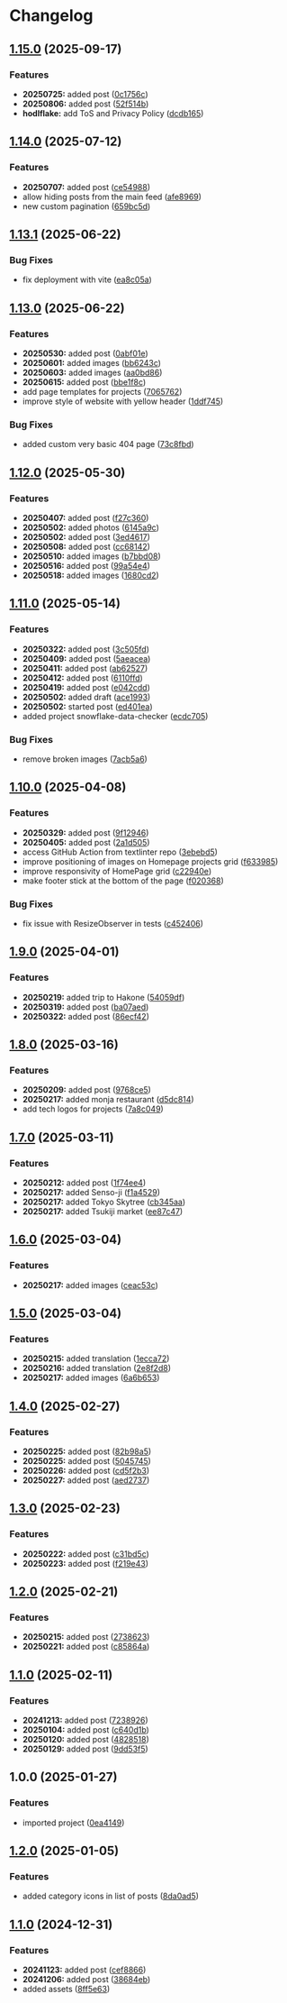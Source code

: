# Changelog

## [1.15.0](https://github.com/samdouble/samdouble.github.io/compare/v1.14.0...v1.15.0) (2025-09-17)


### Features

* **20250725:** added post ([0c1756c](https://github.com/samdouble/samdouble.github.io/commit/0c1756c0eb080109ba3ee5325de492c0288fdbe4))
* **20250806:** added post ([52f514b](https://github.com/samdouble/samdouble.github.io/commit/52f514b45bfb9d4f70c5e19c415e87bec0bfcb78))
* **hodlflake:** add ToS and Privacy Policy ([dcdb165](https://github.com/samdouble/samdouble.github.io/commit/dcdb1651dd0c379b77e1a6c9b6d4b8288fdd038b))

## [1.14.0](https://github.com/samdouble/samdouble.github.io/compare/v1.13.1...v1.14.0) (2025-07-12)


### Features

* **20250707:** added post ([ce54988](https://github.com/samdouble/samdouble.github.io/commit/ce54988f9d3ae511b5621286b4d1bf699a3b86ef))
* allow hiding posts from the main feed ([afe8969](https://github.com/samdouble/samdouble.github.io/commit/afe896907dc4e846b34a092c1726d2556bdd1d2c))
* new custom pagination ([659bc5d](https://github.com/samdouble/samdouble.github.io/commit/659bc5dc5c1f09ae9452a09afa7bc514365610b4))

## [1.13.1](https://github.com/samdouble/samdouble.github.io/compare/v1.13.0...v1.13.1) (2025-06-22)


### Bug Fixes

* fix deployment with vite ([ea8c05a](https://github.com/samdouble/samdouble.github.io/commit/ea8c05a696f715e1deaaae72427dba332e9cca48))

## [1.13.0](https://github.com/samdouble/samdouble.github.io/compare/v1.12.0...v1.13.0) (2025-06-22)


### Features

* **20250530:** added post ([0abf01e](https://github.com/samdouble/samdouble.github.io/commit/0abf01e076d959bd3c7045f7efac13760cea7fc4))
* **20250601:** added images ([bb6243c](https://github.com/samdouble/samdouble.github.io/commit/bb6243cc7a085850c3c3e9f43c5f9d26e081c0b0))
* **20250603:** added images ([aa0bd86](https://github.com/samdouble/samdouble.github.io/commit/aa0bd86836dff1a53ade77caa48865dcbaf4e3d0))
* **20250615:** added post ([bbe1f8c](https://github.com/samdouble/samdouble.github.io/commit/bbe1f8c8f3f9a1ec127bdbc8817d329f277f3b9b))
* add page templates for projects ([7065762](https://github.com/samdouble/samdouble.github.io/commit/7065762051aac12508c4cac99725f5ac86243720))
* improve style of website with yellow header ([1ddf745](https://github.com/samdouble/samdouble.github.io/commit/1ddf7456ca204a98b240d3e01303a3ff96fffe67))


### Bug Fixes

* added custom very basic 404 page ([73c8fbd](https://github.com/samdouble/samdouble.github.io/commit/73c8fbdf4744620d7b038e1c97182cf0a06e0611))

## [1.12.0](https://github.com/samdouble/samdouble.github.io/compare/v1.11.0...v1.12.0) (2025-05-30)


### Features

* **20250407:** added post ([f27c360](https://github.com/samdouble/samdouble.github.io/commit/f27c360be52bcbd811f8f6d14f22fabde834a85b))
* **20250502:** added photos ([6145a9c](https://github.com/samdouble/samdouble.github.io/commit/6145a9cac63e54d4a6ff3a2a8cd38ffa81b22044))
* **20250502:** added post ([3ed4617](https://github.com/samdouble/samdouble.github.io/commit/3ed4617a727e20049ef3bbf9139a2b94bea87c71))
* **20250508:** added post ([cc68142](https://github.com/samdouble/samdouble.github.io/commit/cc68142d72138dfbb9f4c5ec74a98fbba105cec6))
* **20250510:** added images ([b7bbd08](https://github.com/samdouble/samdouble.github.io/commit/b7bbd0815c300d120f16e80395964e4b57f00d3d))
* **20250516:** added post ([99a54e4](https://github.com/samdouble/samdouble.github.io/commit/99a54e42d3fa42cf3d44e8b1125a5539396fd42a))
* **20250518:** added images ([1680cd2](https://github.com/samdouble/samdouble.github.io/commit/1680cd298344aa932f2f20086769f9235e4f489d))

## [1.11.0](https://github.com/samdouble/samdouble.github.io/compare/v1.10.0...v1.11.0) (2025-05-14)


### Features

* **20250322:** added post ([3c505fd](https://github.com/samdouble/samdouble.github.io/commit/3c505fd01a4e2320ded8a6317f5d77d5f82efb98))
* **20250409:** added post ([5aeacea](https://github.com/samdouble/samdouble.github.io/commit/5aeaceadb7d4413dc2a89323fea695afaa2fb15e))
* **20250411:** added post ([ab62527](https://github.com/samdouble/samdouble.github.io/commit/ab62527aff384e94ee2e166a8fcf2a2b766c8b9c))
* **20250412:** added post ([6110ffd](https://github.com/samdouble/samdouble.github.io/commit/6110ffd02754813d6b14237019eba80c0a2c0055))
* **20250419:** added post ([e042cdd](https://github.com/samdouble/samdouble.github.io/commit/e042cddea22e50c20953d191fd77b4cfcd9b23ce))
* **20250502:** added draft ([ace1993](https://github.com/samdouble/samdouble.github.io/commit/ace1993e1c740f6f32efc006e6b9e80c012004ca))
* **20250502:** started post ([ed401ea](https://github.com/samdouble/samdouble.github.io/commit/ed401eacedb254943b3479ea180fcc6a9edda55d))
* added project snowflake-data-checker ([ecdc705](https://github.com/samdouble/samdouble.github.io/commit/ecdc7054e77c8181f554ec6cb8d4115d2abe669d))


### Bug Fixes

* remove broken images ([7acb5a6](https://github.com/samdouble/samdouble.github.io/commit/7acb5a6b477d9880c2169626c99c3395b5bfa9c7))

## [1.10.0](https://github.com/samdouble/samdouble.github.io/compare/v1.9.0...v1.10.0) (2025-04-08)


### Features

* **20250329:** added post ([9f12946](https://github.com/samdouble/samdouble.github.io/commit/9f12946a79b7f8b55db9c7fb74cbe41c3802aca9))
* **20250405:** added post ([2a1d505](https://github.com/samdouble/samdouble.github.io/commit/2a1d5058c5dbdefa3527c625169ac76c291f769b))
* access GitHub Action from textlinter repo ([3ebebd5](https://github.com/samdouble/samdouble.github.io/commit/3ebebd5b67d978ac2265a93da6c5147caa47056e))
* improve positioning of images on Homepage projects grid ([f633985](https://github.com/samdouble/samdouble.github.io/commit/f633985bcce12bc6995e17f605af9beffc5338a4))
* improve responsivity of HomePage grid ([c22940e](https://github.com/samdouble/samdouble.github.io/commit/c22940e21b3aa42d450ddbee971ddf6a0702aab0))
* make footer stick at the bottom of the page ([f020368](https://github.com/samdouble/samdouble.github.io/commit/f02036841b2668a07936c7e8231d865f838fc51b))


### Bug Fixes

* fix issue with ResizeObserver in tests ([c452406](https://github.com/samdouble/samdouble.github.io/commit/c452406e80e899f93c4f547c424bf7939d3ecb72))

## [1.9.0](https://github.com/samdouble/samdouble.github.io/compare/v1.8.0...v1.9.0) (2025-04-01)


### Features

* **20250219:** added trip to Hakone ([54059df](https://github.com/samdouble/samdouble.github.io/commit/54059df38648ce00a44adc967088bec6525462f4))
* **20250319:** added post ([ba07aed](https://github.com/samdouble/samdouble.github.io/commit/ba07aed2e35e4909d18c44f32bb7c44de52cfd80))
* **20250322:** added post ([86ecf42](https://github.com/samdouble/samdouble.github.io/commit/86ecf4262e564c5cf50e3b3cf5af064311fd6b77))

## [1.8.0](https://github.com/samdouble/samdouble.github.io/compare/v1.7.0...v1.8.0) (2025-03-16)


### Features

* **20250209:** added post ([9768ce5](https://github.com/samdouble/samdouble.github.io/commit/9768ce53e502dfb34519c7ccb48e8701026c1c43))
* **20250217:** added monja restaurant ([d5dc814](https://github.com/samdouble/samdouble.github.io/commit/d5dc814975986d31d2cda3425062aa6d8f08aa03))
* add tech logos for projects ([7a8c049](https://github.com/samdouble/samdouble.github.io/commit/7a8c0494ef49b9bc0c72e74882f86911858f6ae8))

## [1.7.0](https://github.com/samdouble/samdouble.github.io/compare/v1.6.0...v1.7.0) (2025-03-11)


### Features

* **20250212:** added post ([1f74ee4](https://github.com/samdouble/samdouble.github.io/commit/1f74ee4a0f9bcc4eaa20a1d1bf59d64602dc0970))
* **20250217:** added Senso-ji ([f1a4529](https://github.com/samdouble/samdouble.github.io/commit/f1a4529927e7afcd876ab48d6c6f822222d1c1e2))
* **20250217:** added Tokyo Skytree ([cb345aa](https://github.com/samdouble/samdouble.github.io/commit/cb345aa43029fe2cbfdd243cefc037616089b1c6))
* **20250217:** added Tsukiji market ([ee87c47](https://github.com/samdouble/samdouble.github.io/commit/ee87c474a410cefcd1b055447deae60d5f0bea67))

## [1.6.0](https://github.com/samdouble/samdouble.github.io/compare/v1.5.0...v1.6.0) (2025-03-04)


### Features

* **20250217:** added images ([ceac53c](https://github.com/samdouble/samdouble.github.io/commit/ceac53c20f54e241213b5ad3b9affbb5e0c2ce6a))

## [1.5.0](https://github.com/samdouble/samdouble.github.io/compare/v1.4.0...v1.5.0) (2025-03-04)


### Features

* **20250215:** added translation ([1ecca72](https://github.com/samdouble/samdouble.github.io/commit/1ecca72344f5d8092fa86858c22173fac6952bae))
* **20250216:** added translation ([2e8f2d8](https://github.com/samdouble/samdouble.github.io/commit/2e8f2d8aa8893a1ad6ecb54c22fca0b2420cd63b))
* **20250217:** added images ([6a6b653](https://github.com/samdouble/samdouble.github.io/commit/6a6b6535ed07b5600a83d52eccc7f166358c744f))

## [1.4.0](https://github.com/samdouble/samdouble.github.io/compare/v1.3.0...v1.4.0) (2025-02-27)


### Features

* **20250225:** added post ([82b98a5](https://github.com/samdouble/samdouble.github.io/commit/82b98a540a75373738b0d1a9cd4fb092847c2141))
* **20250225:** added post ([5045745](https://github.com/samdouble/samdouble.github.io/commit/504574504e40e57b20c4ad2b6465663964db86e1))
* **20250226:** added post ([cd5f2b3](https://github.com/samdouble/samdouble.github.io/commit/cd5f2b3932adf7d812c9baa0b4a5821f00d464fd))
* **20250227:** added post ([aed2737](https://github.com/samdouble/samdouble.github.io/commit/aed27374eef29ca389a4f26bc893c22285f2c50b))

## [1.3.0](https://github.com/samdouble/samdouble.github.io/compare/v1.2.0...v1.3.0) (2025-02-23)


### Features

* **20250222:** added post ([c31bd5c](https://github.com/samdouble/samdouble.github.io/commit/c31bd5c32f774e19774025ed57dd3cd5399bca89))
* **20250223:** added post ([f219e43](https://github.com/samdouble/samdouble.github.io/commit/f219e430c07cf413f9e62d3eff3d6b25dd15a9e0))

## [1.2.0](https://github.com/samdouble/samdouble.github.io/compare/v1.1.0...v1.2.0) (2025-02-21)


### Features

* **20250215:** added post ([2738623](https://github.com/samdouble/samdouble.github.io/commit/2738623ba17d0ced97b63e83ea8fe0894c104229))
* **20250221:** added post ([c85864a](https://github.com/samdouble/samdouble.github.io/commit/c85864a0919bd2a6154943cad7d23607ef305733))

## [1.1.0](https://github.com/samdouble/samdouble.github.io/compare/v1.0.0...v1.1.0) (2025-02-11)


### Features

* **20241213:** added post ([7238926](https://github.com/samdouble/samdouble.github.io/commit/7238926806487c185f56fee8480faea6987225ea))
* **20250104:** added post ([c640d1b](https://github.com/samdouble/samdouble.github.io/commit/c640d1b03d35b0d02f73aa999309671762cf9779))
* **20250120:** added post ([4828518](https://github.com/samdouble/samdouble.github.io/commit/482851862e2a427a5fb40895a06deb3f3fc53f7d))
* **20250129:** added post ([9dd53f5](https://github.com/samdouble/samdouble.github.io/commit/9dd53f5396435ab07a03d139de436e7155438f9e))

## 1.0.0 (2025-01-27)


### Features

* imported project ([0ea4149](https://github.com/samdouble/samdouble.github.io/commit/0ea41498ba970dfc801720eb5e94e3e352e2035d))

## [1.2.0](https://github.com/samdouble/samdouble.github.io/compare/v1.1.0...v1.2.0) (2025-01-05)


### Features

* added category icons in list of posts ([8da0ad5](https://github.com/samdouble/samdouble.github.io/commit/8da0ad543cfe0d69d0cfbf8c4099a1b8dbfcfa06))

## [1.1.0](https://github.com/samdouble/samdouble.github.io/compare/1.0.9...v1.1.0) (2024-12-31)


### Features

* **20241123:** added post ([cef8866](https://github.com/samdouble/samdouble.github.io/commit/cef88669057f4018fd35fa9cb083ac146abc1720))
* **20241206:** added post ([38684eb](https://github.com/samdouble/samdouble.github.io/commit/38684ebfe8eac162e8d7fee9ac1d227a03082a7f))
* added assets ([8ff5e63](https://github.com/samdouble/samdouble.github.io/commit/8ff5e63f54a5a4b46a311315098ff42372b093a5))
